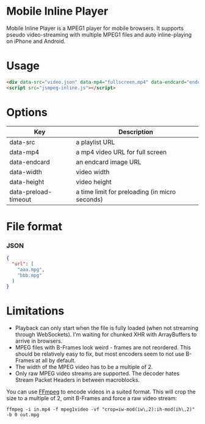 Mobile Inline Player
=====================

Mobile Inline Player is a MPEG1 player for mobile browsers. It supports pseudo video-streaming with multiple MPEG1 files and auto inline-playing on iPhone and Android.


# Usage

```html
<div data-src="video.json" data-mp4="fullscreen.mp4" data-endcard="endcard.jpg"></div>
<script src="jsmpeg-inline.js"></script>
```

# Options

| Key                    | Description
|------------------------|------------------------------------
| data-src               | a playlist URL
| data-mp4               | a mp4 video URL for full screen
| data-endcard           | an endcard image URL
| data-width             | video width
| data-height            | video height
| data-preload-timeout   | a time limit for preloading (in micro seconds)


# File format

### JSON

```json
{
  "url": [
    "aaa.mpg",
    "bbb.mpg"
  ]
}
```

# Limitations

- Playback can only start when the file is fully loaded (when not streaming through WebSockets). I'm waiting for chunked XHR with ArrayBuffers to arrive in browsers.
- MPEG files with B-Frames look weird - frames are not reordered. This should be relatively easy
to fix, but most encoders seem to not use B-Frames at all by default.
- The width of the MPEG video has to be a multiple of 2.
- Only raw MPEG video streams are supported. The decoder hates Stream Packet Headers in between
macroblocks.

You can use [FFmpeg](http://www.ffmpeg.org/) to encode videos in a suited format. This will crop
the size to a multiple of 2, omit B-Frames and force a raw video stream:

```
ffmpeg -i in.mp4 -f mpeg1video -vf "crop=iw-mod(iw\,2):ih-mod(ih\,2)" -b 0 out.mpg
```
